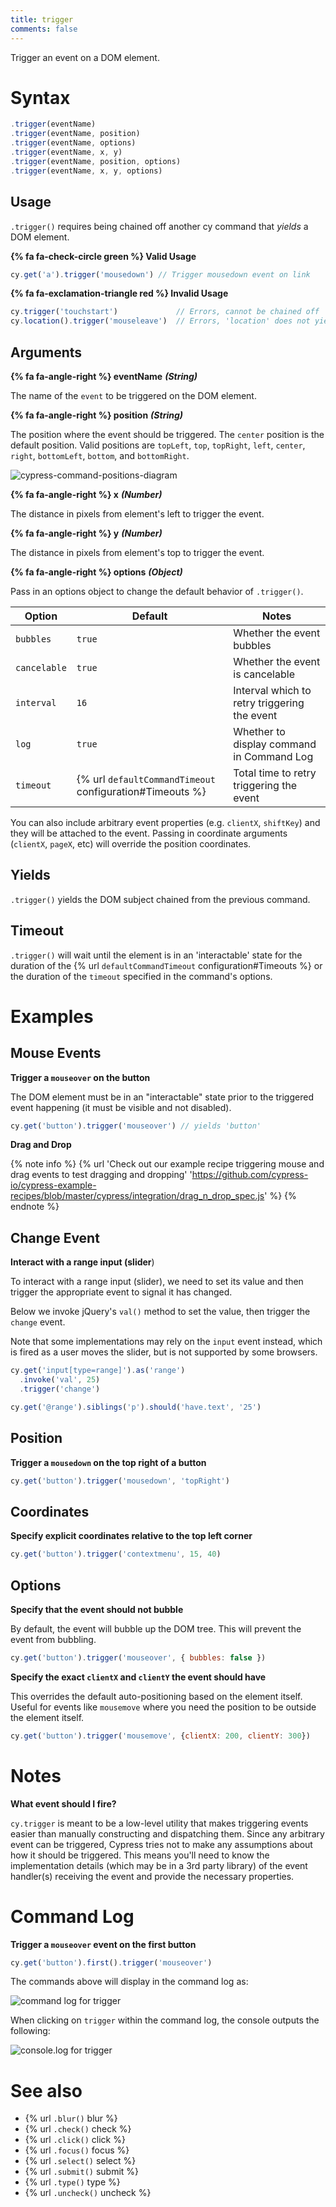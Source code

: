 ```yaml
---
title: trigger
comments: false
---
```


Trigger an event on a DOM element.  

# Syntax

```javascript
.trigger(eventName)
.trigger(eventName, position)
.trigger(eventName, options)
.trigger(eventName, x, y)
.trigger(eventName, position, options)
.trigger(eventName, x, y, options)
```

## Usage

`.trigger()` requires being chained off another cy command that *yields* a DOM element.

**{% fa fa-check-circle green %} Valid Usage**

```javascript
cy.get('a').trigger('mousedown') // Trigger mousedown event on link
```

**{% fa fa-exclamation-triangle red %} Invalid Usage**

```javascript
cy.trigger('touchstart')             // Errors, cannot be chained off 'cy'
cy.location().trigger('mouseleave')  // Errors, 'location' does not yield DOM element
```

## Arguments

**{% fa fa-angle-right %} eventName**  ***(String)***

The name of the `event` to be triggered on the DOM element.

**{% fa fa-angle-right %} position** ***(String)***

The position where the event should be triggered. The `center` position is the default position. Valid positions are `topLeft`, `top`, `topRight`, `left`, `center`, `right`, `bottomLeft`, `bottom`, and `bottomRight`.

![cypress-command-positions-diagram](https://cloud.githubusercontent.com/assets/1271364/25048528/fe0c6378-210a-11e7-96bc-3773f774085b.jpg)

**{% fa fa-angle-right %} x** ***(Number)***

The distance in pixels from element's left to trigger the event.

**{% fa fa-angle-right %} y** ***(Number)***

The distance in pixels from element's top to trigger the event.

**{% fa fa-angle-right %} options**  ***(Object)***

Pass in an options object to change the default behavior of `.trigger()`.

Option | Default | Notes
--- | --- | ---
`bubbles` | `true` | Whether the event bubbles
`cancelable` | `true` | Whether the event is cancelable
`interval` | `16` | Interval which to retry triggering the event
`log` | `true` | Whether to display command in Command Log
`timeout` | {% url `defaultCommandTimeout` configuration#Timeouts %} | Total time to retry triggering the event

You can also include arbitrary event properties (e.g. `clientX`, `shiftKey`) and they will be attached to the event. Passing in coordinate arguments (`clientX`, `pageX`, etc) will override the position coordinates.

## Yields

`.trigger()` yields the DOM subject chained from the previous command.

## Timeout

`.trigger()` will wait until the element is in an 'interactable' state for the duration of the {% url `defaultCommandTimeout` configuration#Timeouts %} or the duration of the `timeout` specified in the command's options.

# Examples

## Mouse Events

**Trigger a `mouseover` on the button**

The DOM element must be in an "interactable" state prior to the triggered event happening (it must be visible and not disabled).

```javascript
cy.get('button').trigger('mouseover') // yields 'button'
```

**Drag and Drop**

{% note info %}
{% url 'Check out our example recipe triggering mouse and drag events to test dragging and dropping' 'https://github.com/cypress-io/cypress-example-recipes/blob/master/cypress/integration/drag_n_drop_spec.js' %}
{% endnote %}

## Change Event

**Interact with a range input (slider**)

To interact with a range input (slider), we need to set its value and
then trigger the appropriate event to signal it has changed.

Below we invoke jQuery's `val()` method to set the value, then trigger the `change` event.

Note that some implementations may rely on the `input` event instead, which is fired as a user moves the slider, but is not supported by some browsers.

```javascript
cy.get('input[type=range]').as('range')
  .invoke('val', 25)
  .trigger('change')

cy.get('@range').siblings('p').should('have.text', '25')
```

## Position

**Trigger a `mousedown` on the top right of a button**

```javascript
cy.get('button').trigger('mousedown', 'topRight')
```

## Coordinates

**Specify explicit coordinates relative to the top left corner**

```javascript
cy.get('button').trigger('contextmenu', 15, 40)
```

## Options

**Specify that the event should not bubble**

By default, the event will bubble up the DOM tree. This will prevent the event from bubbling.

```javascript
cy.get('button').trigger('mouseover', { bubbles: false })
```

**Specify the exact `clientX` and `clientY` the event should have**

This overrides the default auto-positioning based on the element itself. Useful for events like `mousemove` where you need the position to be outside the element itself.

```javascript
cy.get('button').trigger('mousemove', {clientX: 200, clientY: 300})
```

# Notes

**What event should I fire?**

`cy.trigger` is meant to be a low-level utility that makes triggering events easier than manually constructing and dispatching them. Since any arbitrary event can be triggered, Cypress tries not to make any assumptions about how it should be triggered. This means you'll need to know the implementation details (which may be in a 3rd party library) of the event handler(s) receiving the event and provide the necessary properties.

# Command Log

**Trigger a `mouseover` event on the first button**

```javascript
cy.get('button').first().trigger('mouseover')
```

The commands above will display in the command log as:

![command log for trigger](https://cloud.githubusercontent.com/assets/1157043/23477277/749d347e-fe8b-11e6-9c31-6667f7ff65d8.png)

When clicking on `trigger` within the command log, the console outputs the following:

![console.log for trigger](https://cloud.githubusercontent.com/assets/1157043/23477276/749aac54-fe8b-11e6-81b3-e7600cca0ba0.png)

# See also

- {% url `.blur()` blur %}
- {% url `.check()` check %}
- {% url `.click()` click %}
- {% url `.focus()` focus %}
- {% url `.select()` select %}
- {% url `.submit()` submit %}
- {% url `.type()` type %}
- {% url `.uncheck()` uncheck %}
